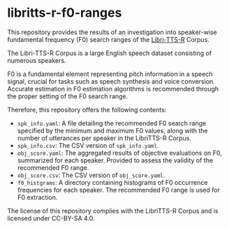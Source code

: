 # libritts-r-f0-ranges

This repository provides the results of an investigation into speaker-wise fundamental frequency (F0) search ranges of the [Libri-TTS-R](https://www.openslr.org/141/) Corpus.

The Libri-TTS-R Corpus is a large English speech dataset consisting of numerous speakers.

F0 is a fundamental element representing pitch information in a speech signal, crucial for tasks such as speech synthesis and voice conversion.
Accurate estimation in F0 estimation algorithms is recommended through the proper setting of the F0 search range.

Therefore, this repository offers the following contents:

- `spk_info.yaml`: A file detailing the recommended F0 search range specified by the minimum and maximum F0 values, along with the number of utterances per speaker in the LibriTTS-R Corpus.
- `spk_info.csv`: The CSV version of `spk_info.yaml`.
- `obj_score.yaml`: The aggregated results of objective evaluations on F0, summarized for each speaker. Provided to assess the validity of the recommended F0 range.
- `obj_score.csv`: The CSV version of `obj_score.yaml`.
- `f0_histgrams`: A directory containing histograms of F0 occurrence frequencies for each speaker. The recommended F0 range is used for F0 extraction.

The license of this repository complies with the LibriTTS-R Corpus and is licensed under CC-BY-SA 4.0.
